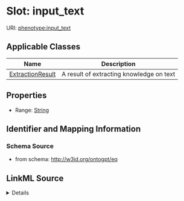 # Slot: input_text

URI: [phenotype:input_text](http://w3id.org/ontogpt/phenotype/input_text)



<!-- no inheritance hierarchy -->




## Applicable Classes

| Name | Description |
| --- | --- |
[ExtractionResult](ExtractionResult.md) | A result of extracting knowledge on text






## Properties

* Range: [String](String.md)







## Identifier and Mapping Information







### Schema Source


* from schema: http://w3id.org/ontogpt/eq




## LinkML Source

<details>
```yaml
name: input_text
from_schema: http://w3id.org/ontogpt/eq
rank: 1000
alias: input_text
owner: ExtractionResult
domain_of:
- ExtractionResult
range: string

```
</details>